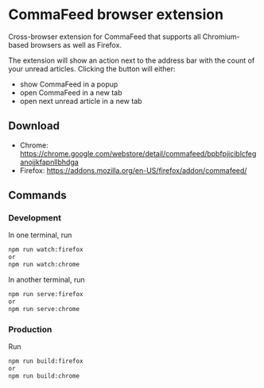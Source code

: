 # CommaFeed browser extension

Cross-browser extension for CommaFeed that supports all Chromium-based browsers as well as Firefox.

The extension will show an action next to the address bar with the count of your unread articles.
Clicking the button will either:

-   show CommaFeed in a popup
-   open CommaFeed in a new tab
-   open next unread article in a new tab

## Download

-   Chrome: https://chrome.google.com/webstore/detail/commafeed/bpbfpjiciblcfeganojjkfapnllbhdga
-   Firefox: https://addons.mozilla.org/en-US/firefox/addon/commafeed/

## Commands

### Development

In one terminal, run

```sh
npm run watch:firefox
or
npm run watch:chrome
```

In another terminal, run

```sh
npm run serve:firefox
or
npm run serve:chrome
```

### Production

Run

```sh
npm run build:firefox
or
npm run build:chrome
```
